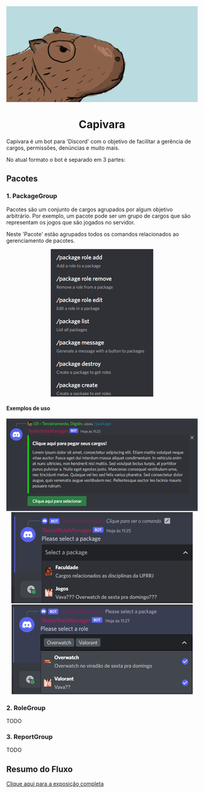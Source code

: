 <div align="center">
    <img src="./docs/capybara-banner.png" alt="Banner">
</div>

<h1 align="center">Capivara</h1>


Capivara é um bot para 'Discord' com o objetivo de facilitar a gerência de cargos, permissões, denúncias e muito mais.


No atual formato o bot é separado em 3 partes:

## Pacotes

### 1. PackageGroup

Pacotes são um conjunto de cargos agrupados por algum objetivo arbitrário. 
Por exemplo, um pacote pode ser um grupo de cargos que são representam os jogos que são jogados no servidor.

Neste 'Pacote' estão agrupados todos os comandos relacionados ao gerenciamento de pacotes.

<div align="center">
    <img src="./docs/package-commands.png" alt="Banner">
</div>

#### Exemplos de uso

<div align="center">
    <img src="./docs/package-message.png">
</div>

<div align="center">
    <img src="./docs/package-packages.png">
</div>

<div align="center">
    <img src="./docs/package-roles.png">
</div>


### 2. RoleGroup

TODO


### 3. ReportGroup

TODO

## Resumo do Fluxo

[Clique aqui para a exposição completa](./docs/fluxo.md)

